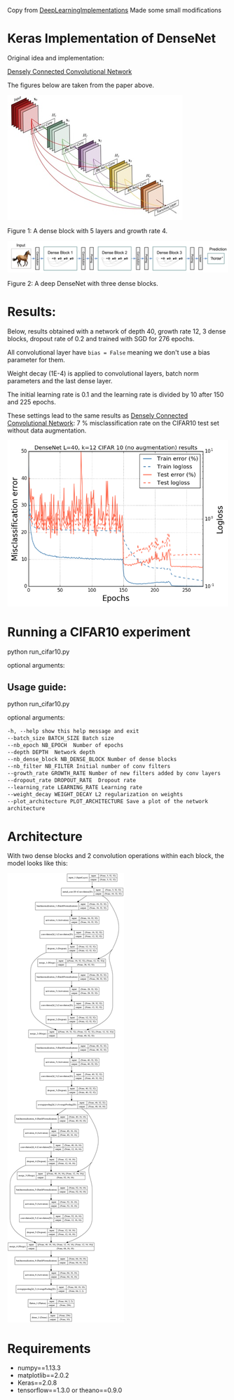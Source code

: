 Copy from [DeepLearningImplementations](https://github.com/tdeboissiere/DeepLearningImplementations/tree/master/DenseNet)
Made some small modifications


# Keras Implementation of DenseNet

Original idea and implementation:

[Densely Connected Convolutional Network](http://arxiv.org/abs/1608.06993)

The figures below are taken from the paper above.

![Dense block](./figures/dense_block.jpg)

Figure 1: A dense block with 5 layers and growth rate 4.

![Model scheme](./figures/densenet_scheme.jpg)


Figure 2: A deep DenseNet with three dense blocks. 

# Results:

Below, results obtained with a network of depth 40, growth rate 12, 3 dense blocks, dropout rate of 0.2 and trained with SGD for 276 epochs.

All convolutional layer have `bias = False` meaning we don't use a bias parameter for them.

Weight decay (1E-4) is applied to convolutional layers, batch norm parameters and the last dense layer.

The initial learning rate is 0.1 and the learning rate is divided by 10 after 150 and 225 epochs.

These settings lead to the same results as [Densely Connected Convolutional Network](http://arxiv.org/abs/1608.06993): 7 % misclassification rate on the CIFAR10 test set without data augmentation.

![Model scheme](./figures/cifar10_results.png)

# Running a CIFAR10 experiment

python run_cifar10.py

optional arguments:
## Usage guide:

python run_cifar10.py

optional arguments:

    -h, --help show this help message and exit
    --batch_size BATCH_SIZE Batch size
    --nb_epoch NB_EPOCH  Number of epochs
    --depth DEPTH  Network depth
    --nb_dense_block NB_DENSE_BLOCK Number of dense blocks
    --nb_filter NB_FILTER Initial number of conv filters
    --growth_rate GROWTH_RATE Number of new filters added by conv layers
    --dropout_rate DROPOUT_RATE  Dropout rate
    --learning_rate LEARNING_RATE Learning rate
    --weight_decay WEIGHT_DECAY L2 regularization on weights
    --plot_architecture PLOT_ARCHITECTURE Save a plot of the network architecture


# Architecture

With two dense blocks and 2 convolution operations within each block, the model looks like this:

![Model archi](./figures/densenet_archi.png)


# Requirements

- numpy==1.13.3
- matplotlib==2.0.2
- Keras==2.0.8
- tensorflow==1.3.0 or theano==0.9.0
